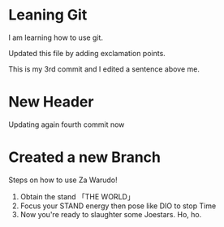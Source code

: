 # Leaning Git

I am learning how to use git.


Updated this file by adding exclamation points.

This is my 3rd commit and I edited a sentence above me.

# New Header

Updating again fourth commit now

# Created a new Branch

Steps on how to use Za Warudo!

1. Obtain the stand 「THE WORLD」
2. Focus your STAND energy then pose like DIO to stop Time
3. Now you're ready to slaughter some Joestars. Ho, ho.

